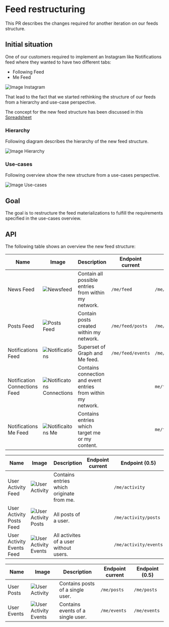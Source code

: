 # Feed restructuring

This PR describes the changes required for another iteration on our feeds structure.

## Initial situation

One of our customers required to implement an Instagram like Notifications feed where they wanted to have two different tabs:

- Following Feed
- Me Feed

![Image Instagram](http://cdn2.expertreviews.co.uk/sites/expertreviews/files/2015/09/instagram_activity_you.png?itok=AQf8tpp9)

That lead to the fact that we started rethinking the structure of our feeds from a hierarchy and use-case perspective.

The concept for the new feed structure has been discussed in this [Spreadsheet](https://docs.google.com/spreadsheets/d/1tbWwt30eQDYnEjgjpYxH1HM0rHPa3MPM4A6hNQRN8HA/edit)

### Hierarchy

Following diagram describes the hierarchy of the new feed structure.

![Image Hierarchy](http://s14.postimg.org/glqhzrx1t/Feeds.png)

### Use-cases

Following overview show the new structure from a use-cases perspective.

![Image Use-cases](http://s17.postimg.org/ko7jxayun/Use_cases.png)

## Goal

The goal is to restructure the feed materializations to fulfill the requirements specified in the use-cases overview.

## API

The following table shows an overview the new feed structure:

| Name                          | Image         | Description | Endpoint current | Endpoint (0.5) |
| ----------------------------- | --------------| ----------- | ---------------- | -------------- |
| News Feed                     | ![Newsfeed](http://s24.postimg.org/va9af9gdh/newsfeed.png) | Contain all possible entries from within my network. | `/me/feed` | `/me/feed/news` |
| Posts Feed                    |  ![Posts Feed](http://s29.postimg.org/8xbnsnjlj/IMG_2279.png) | Contain posts created within my network. | `/me/feed/posts` | `/me/feed/posts` |
| Notifications Feed            | ![Notifications](http://s2.postimg.org/bkwsmwap5/notifications.png) | Superset of Graph and Me feed. | `/me/feed/events` | `/me/feed/notifications` |
| Notification Connections Feed | ![Notificatons Connections](http://s15.postimg.org/q5q03is3v/graphfeed.png) | Contains connection and event entries from within my network. | ` ` | `me/feed/social` |
| Notifications Me Feed         | ![Notificaitons Me](http://s14.postimg.org/e525flju9/mefeed.png) | Contains entries which target me or my content. | ` ` | `me/feed/self` |

| Name                          |  Image         | Description | Endpoint current | Endpoint (0.5) |
| ----------------------------- | -------------- | ----------- | ---------------- | -------------- |
| User Activity Feed            | ![User Activity](http://s24.postimg.org/538k2of1h/userevents.png) | Contains entries which originate from me. | ` ` | `/me/activity` |
| User Activity Posts Feed      | ![User Activity Posts](http://s16.postimg.org/89eh6eys5/userposts.png) | All posts of a user. | ` ` | `/me/activity/posts` |
| User Activity Events Feed     | ![User Activity Events](http://s24.postimg.org/538k2of1h/userevents.png) | All activites of a user without users. | ` ` | `/me/activity/events` |

| Name                          |   Image         | Description | Endpoint current | Endpoint (0.5) |
| ----------------------------- | --------------- | ----------- | ---------------- | -------------- |
| User Posts  | ![User Activity](http://s24.postimg.org/538k2of1h/userevents.png) | Contains posts of a single user.  | `/me/posts` | `/me/posts` |
| User Events | ![User Activity Events](http://s24.postimg.org/538k2of1h/userevents.png) | Contains events of a single user. | `/me/events` | `/me/events` |

